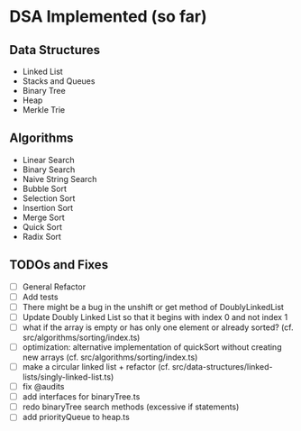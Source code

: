 # DSA Implemented (so far)

## Data Structures

- Linked List
- Stacks and Queues
- Binary Tree
- Heap
- Merkle Trie

## Algorithms

- Linear Search
- Binary Search
- Naive String Search
- Bubble Sort
- Selection Sort
- Insertion Sort
- Merge Sort
- Quick Sort
- Radix Sort

## TODOs and Fixes

- [ ] General Refactor
- [ ] Add tests
- [ ] There might be a bug in the unshift or get method of DoublyLinkedList
- [ ] Update Doubly Linked List so that it begins with index 0 and not index 1
- [ ] what if the array is empty or has only one element or already sorted? (cf. src/algorithms/sorting/index.ts)
- [ ] optimization: alternative implementation of quickSort without creating new arrays (cf. src/algorithms/sorting/index.ts)
- [ ] make a circular linked list + refactor (cf. src/data-structures/linked-lists/singly-linked-list.ts)
- [ ] fix @audits
- [ ] add interfaces for binaryTree.ts
- [ ] redo binaryTree search methods (excessive if statements)
- [ ] add priorityQueue to heap.ts
